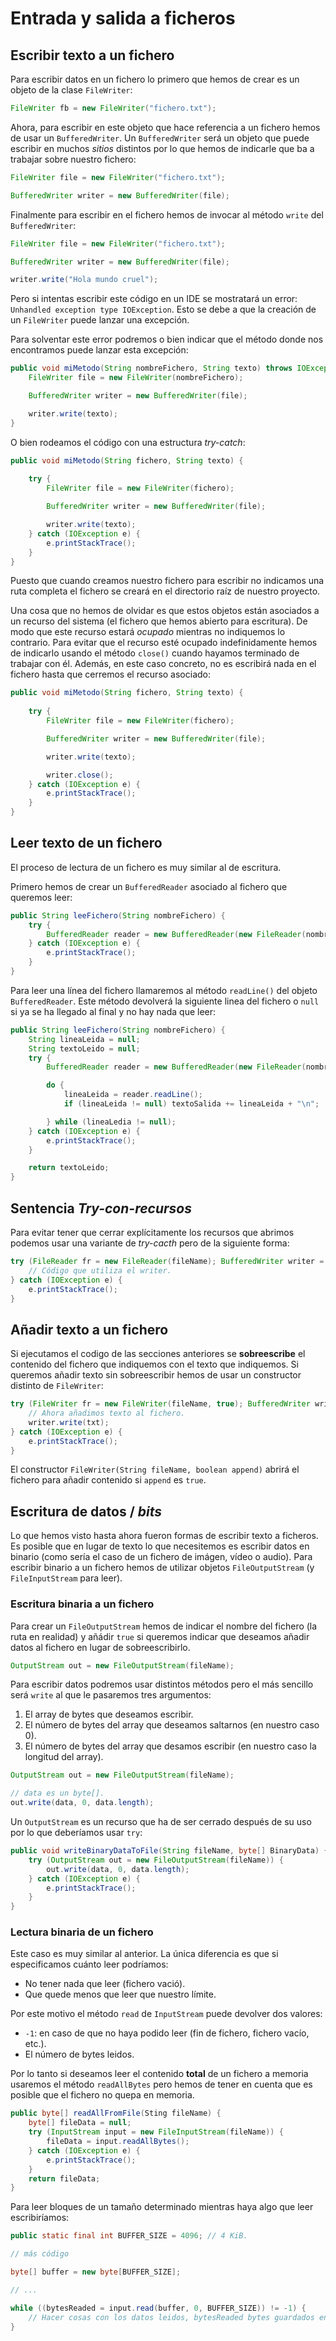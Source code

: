 # Entrada y salida a ficheros

## Escribir texto a un fichero

Para escribir datos en un fichero lo primero que hemos de crear es un objeto de la clase `FileWriter`:

```java
FileWriter fb = new FileWriter("fichero.txt");
```

Ahora, para escribir en este objeto que hace referencia a un fichero hemos de usar un `BufferedWriter`. Un `BufferedWriter` será un objeto que puede escribir en muchos _sitios_ distintos por lo que hemos de indicarle que ba a trabajar sobre nuestro fichero:

```java
FileWriter file = new FileWriter("fichero.txt");

BufferedWriter writer = new BufferedWriter(file);
```

Finalmente para escribir en el fichero hemos de invocar al método `write` del `BufferedWriter`:

```java
FileWriter file = new FileWriter("fichero.txt");

BufferedWriter writer = new BufferedWriter(file);

writer.write("Hola mundo cruel");
```

Pero si intentas escribir este código en un IDE se mostratará un error: `Unhandled exception type IOException`. Esto se debe a que la creación de un `FileWriter` puede lanzar una excepción.

Para solventar este error podremos o bien indicar que el método donde nos encontramos puede lanzar esta excepción:

```java
public void miMetodo(String nombreFichero, String texto) throws IOException {
    FileWriter file = new FileWriter(nombreFichero);

    BufferedWriter writer = new BufferedWriter(file);

    writer.write(texto);
}
```

O bien rodeamos el código con una estructura _try-catch_:

```java
public void miMetodo(String fichero, String texto) {
    
    try {
        FileWriter file = new FileWriter(fichero);

        BufferedWriter writer = new BufferedWriter(file);

        writer.write(texto);
    } catch (IOException e) {
        e.printStackTrace();
    }
}
```

Puesto que cuando creamos nuestro fichero para escribir no indicamos una ruta completa el fichero se creará en el directorio raíz de nuestro proyecto.

Una cosa que no hemos de olvidar es que estos objetos están asociados a un recurso del sistema (el fichero que hemos abierto para escritura). De modo que este recurso estará _ocupado_ mientras no indiquemos lo contrario. Para evitar que el recurso esté ocupado indefinidamente hemos de indicarlo usando el método `close()` cuando hayamos terminado de trabajar con él.
Además, en este caso concreto, no es escribirá nada en el fichero hasta que cerremos el recurso asociado:

```java
public void miMetodo(String fichero, String texto) {
    
    try {
        FileWriter file = new FileWriter(fichero);

        BufferedWriter writer = new BufferedWriter(file);

        writer.write(texto);

        writer.close();
    } catch (IOException e) {
        e.printStackTrace();
    }
}
```

## Leer texto de un fichero

El proceso de lectura de un fichero es muy similar al de escritura.

Primero hemos de crear un `BufferedReader` asociado al fichero que queremos leer:

```java
public String leeFichero(String nombreFichero) {
    try {
        BufferedReader reader = new BufferedReader(new FileReader(nombreFichero));
    } catch (IOException e) {
        e.printStackTrace();
    }
}
```

Para leer una línea del fichero llamaremos al método `readLine()` del objeto `BufferedReader`. Este método devolverá la siguiente linea del fichero o `null` si ya se ha llegado al final y no hay nada que leer:

```java
public String leeFichero(String nombreFichero) {
    String lineaLeida = null;
    String textoLeido = null;
    try {
        BufferedReader reader = new BufferedReader(new FileReader(nombreFichero));

        do {
            lineaLeida = reader.readLine();
            if (lineaLeida != null) textoSalida += lineaLeida + "\n";

        } while (lineaLedia != null);
    } catch (IOException e) {
        e.printStackTrace();
    }

    return textoLeido;
}
```

## Sentencia _Try-con-recursos_

Para evitar tener que cerrar explícitamente los recursos que abrimos podemos usar una variante de _try-cacth_ pero de la siguiente forma:

```java
try (FileReader fr = new FileReader(fileName); BufferedWriter writer = new BufferedWriter(fr)) {
    // Código que utiliza el writer.
} catch (IOException e) {
    e.printStackTrace();
}
```

## Añadir texto a un fichero

Si ejecutamos el codigo de las secciones anteriores se **sobreescribe** el contenido del fichero que indiquemos con el texto que indiquemos. Si queremos añadir texto sin sobreescribir hemos de usar un constructor distinto de `FileWriter`:

```java
try (FileWriter fr = new FileWriter(fileName, true); BufferedWriter writer = new BufferedWriter(fr)) {
    // Ahora añadimos texto al fichero.
    writer.write(txt);
} catch (IOException e) {
    e.printStackTrace();
}
```

El constructor `FileWriter(String fileName, boolean append)` abrirá el fichero para añadir contenido si `append` es `true`.

## Escritura de datos / _bits_

Lo que hemos visto hasta ahora fueron formas de escribir texto a ficheros. Es posible que en lugar de texto lo que necesitemos es escribir datos en binario (como sería el caso de un fichero de imágen, vídeo o audio). Para escribir binario a un fichero hemos de utilizar objetos `FileOutputStream` (y `FileInputStream` para leer).

### Escritura binaria a un fichero

Para crear un `FileOutputStream` hemos de indicar el nombre del fichero (la ruta en realidad) y añádir `true` si queremos indicar que deseamos añadir datos al fichero en lugar de sobreescribirlo.

```java
OutputStream out = new FileOutputStream(fileName);
```

Para escribir datos podremos usar distintos métodos pero el más sencillo será `write` al que le pasaremos tres argumentos: 

1. El array de bytes que deseamos escribir.
2. El número de bytes del array que deseamos saltarnos (en nuestro caso 0).
3. El número de bytes del array que desamos escribir (en nuestro caso la longitud del array).

```java
OutputStream out = new FileOutputStream(fileName);

// data es un byte[].
out.write(data, 0, data.length);
```

Un `OutputStream` es un recurso que ha de ser cerrado después de su uso por lo que deberíamos usar `try`:

```java
public void writeBinaryDataToFile(String fileName, byte[] BinaryData) {
    try (OutputStream out = new FileOutputStream(fileName)) {
        out.write(data, 0, data.length);
    } catch (IOException e) {
        e.printStackTrace();
    }
}
```

### Lectura binaria de un fichero

Este caso es muy similar al anterior. La única diferencia es que si especificamos cuánto leer podríamos:

* No tener nada que leer (fichero vació).
* Que quede menos que leer que nuestro límite.

Por este motivo el método `read` de `InputStream` puede devolver dos valores:

* `-1`: en caso de que no haya podido leer (fin de fichero, fichero vacío, etc.).
* El número de bytes leidos.

Por lo tanto si deseamos leer el contenido **total** de un fichero a memoria usaremos el método `readAllBytes` pero hemos de tener en cuenta que es posible que el fichero no quepa en memoria.

```java
public byte[] readAllFromFile(Sting fileName) {
    byte[] fileData = null;
    try (InputStream input = new FileInputStream(fileName)) {
        fileData = input.readAllBytes();
    } catch (IOException e) {
        e.printStackTrace();
    }
    return fileData;
}
```

Para leer bloques de un tamaño determinado mientras haya algo que leer escribiríamos:

```java
public static final int BUFFER_SIZE = 4096; // 4 KiB.

// más código

byte[] buffer = new byte[BUFFER_SIZE];

// ...

while ((bytesReaded = input.read(buffer, 0, BUFFER_SIZE)) != -1) {
    // Hacer cosas con los datos leidos, bytesReaded bytes guardados en buffer.
}
```
